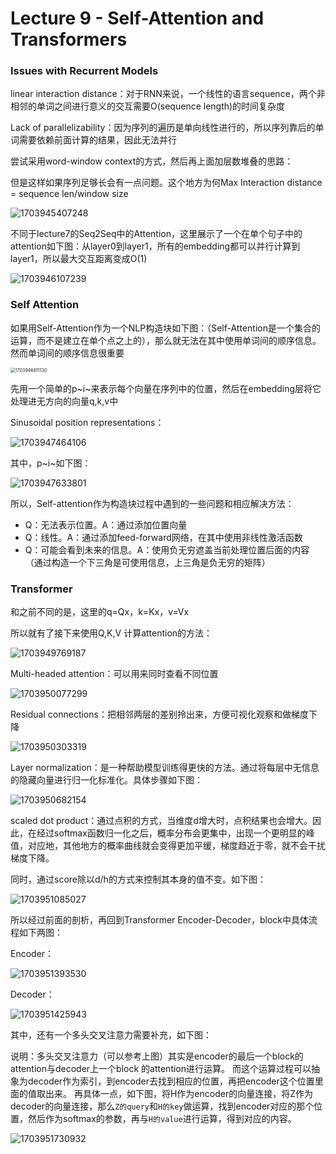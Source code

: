 # Lecture 9 - Self-Attention and Transformers

### Issues with Recurrent Models

linear interaction distance：对于RNN来说，一个线性的语言sequence，两个非相邻的单词之间进行意义的交互需要O(sequence length)的时间复杂度

Lack of parallelizability：因为序列的遍历是单向线性进行的，所以序列靠后的单词需要依赖前面计算的结果，因此无法并行

尝试采用word-window context的方式，然后再上面加层数堆叠的思路：

但是这样如果序列足够长会有一点问题。这个地方为何Max Interaction distance = sequence len/window size

![1703945407248](img/l9-stacked_word_window.png)

不同于lecture7的Seq2Seq中的Attention，这里展示了一个在单个句子中的attention如下图：从layer0到layer1，所有的embedding都可以并行计算到layer1，所以最大交互距离变成O(1)

![1703946107239](img/l9-attention_in_single_sequence.png)

### Self Attention

如果用Self-Attention作为一个NLP构造块如下图：（Self-Attention是一个集合的运算，而不是建立在单个点之上的），那么就无法在其中使用单词间的顺序信息。然而单词间的顺序信息很重要

<img src="img/l9-naive_self-attention.png" alt="1703946811130" style="zoom:50%;" />

先用一个简单的p~i~来表示每个向量在序列中的位置，然后在embedding层将它处理进无方向的向量q,k,v中

Sinusoidal position representations：

![1703947464106](img/l9-Sinusoidal_position_representations.png)

其中，p~i~如下图：

![1703947633801](img/l9-pi.png)

所以，Self-attention作为构造块过程中遇到的一些问题和相应解决方法：

- Q：无法表示位置。A：通过添加位置向量
- Q：线性。A：通过添加feed-forward网络，在其中使用非线性激活函数
- Q：可能会看到未来的信息。A：使用负无穷遮盖当前处理位置后面的内容（通过构造一个下三角是可使用信息，上三角是负无穷的矩阵）

### Transformer

和之前不同的是，这里的q=Qx，k=Kx，v=Vx

所以就有了接下来使用Q,K,V 计算attention的方法：

![1703949769187](img/l9-Transformer_attention.png)

Multi-headed attention：可以用来同时查看不同位置

![1703950077299](img/l9-multi-headed_attention.png)

Residual connections：把相邻两层的差别拎出来，方便可视化观察和做梯度下降

![1703950303319](img/l9-Residual_connections.png)

Layer normalization：是一种帮助模型训练得更快的方法。通过将每层中无信息的隐藏向量进行归一化标准化。具体步骤如下图：

![1703950682154](img/l9-layer_normalization.png)

scaled dot product：通过点积的方式，当维度d增大时，点积结果也会增大。因此，在经过softmax函数归一化之后，概率分布会更集中，出现一个更明显的峰值，对应地，其他地方的概率曲线就会变得更加平缓，梯度趋近于零，就不会干扰梯度下降。

同时，通过score除以d/h的方式来控制其本身的值不变。如下图：

![1703951085027](img/l9-scaled_dot_product.png)

所以经过前面的剖析，再回到Transformer Encoder-Decoder，block中具体流程如下两图：

Encoder：

![1703951393530](img/l9-transformer_encoder.png)

Decoder：

![1703951425943](img/l9-transformer_decoder.png)

其中，还有一个多头交叉注意力需要补充，如下图：

说明：多头交叉注意力（可以参考上图）其实是encoder的最后一个block的attention与decoder上一个block 的attention进行运算。   而这个运算过程可以抽象为decoder作为索引，到encoder去找到相应的位置，再把encoder这个位置里面的值取出来。     再具体一点，如下图，将H作为encoder的向量连接，将Z作为decoder的向量连接，那么`Z的query`和`H的key`做运算，找到encoder对应的那个位置，然后作为softmax的参数，再与`H的value`进行运算，得到对应的内容。

![1703951730932](img/l9-cross_attention.png)